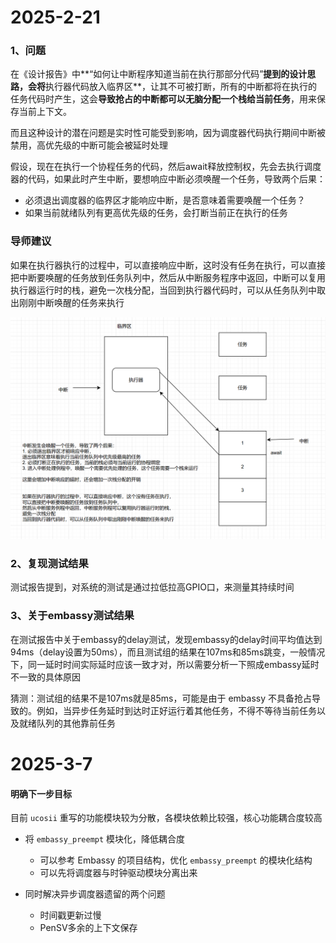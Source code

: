 # 2025-2-21

### 1、问题

在《设计报告》中**“如何让中断程序知道当前在执行那部分代码”**提到的设计思路，会将**执行器代码放入临界区**，让其不可被打断，所有的中断都将在执行的任务代码时产生，这会**导致抢占的中断都可以无脑分配一个栈给当前任务**，用来保存当前上下文。

而且这种设计的潜在问题是实时性可能受到影响，因为调度器代码执行期间中断被禁用，高优先级的中断可能会被延时处理

假设，现在在执行一个协程任务的代码，然后await释放控制权，先会去执行调度器的代码，如果此时产生中断，要想响应中断必须唤醒一个任务，导致两个后果：

- 必须退出调度器的临界区才能响应中断，是否意味着需要唤醒一个任务？
- 如果当前就绪队列有更高优先级的任务，会打断当前正在执行的任务



### 导师建议

如果在执行器执行的过程中，可以直接响应中断，这时没有任务在执行，可以直接把中断要唤醒的任务放到任务队列中，然后从中断服务程序中返回，中断可以复用执行器运行时的栈，避免一次栈分配，当回到执行器代码时，可以从任务队列中取出刚刚中断唤醒的任务来执行



![discussion1](./graph/discussion1.png)



### 2、复现测试结果

测试报告提到，对系统的测试是通过拉低拉高GPIO口，来测量其持续时间



### 3、关于embassy测试结果

在测试报告中关于embassy的delay测试，发现embassy的delay时间平均值达到94ms（delay设置为50ms），而且测试组的结果在107ms和85ms跳变，一般情况下，同一延时时间实际延时应该一致才对，所以需要分析一下照成embassy延时不一致的具体原因

猜测：测试组的结果不是107ms就是85ms，可能是由于 embassy 不具备抢占导致的。例如，当异步任务延时到达时正好运行着其他任务，不得不等待当前任务以及就绪队列的其他靠前任务





# 2025-3-7

#### 明确下一步目标

目前 `ucosii` 重写的功能模块较为分散，各模块依赖比较强，核心功能耦合度较高

- 将 `embassy_preempt` 模块化，降低耦合度
  - 可以参考 Embassy 的项目结构，优化 `embassy_preempt` 的模块化结构
  - 可以先将调度器与时钟驱动模块分离出来

- 同时解决异步调度器遗留的两个问题
  - 时间戳更新过慢
  - PenSV多余的上下文保存

